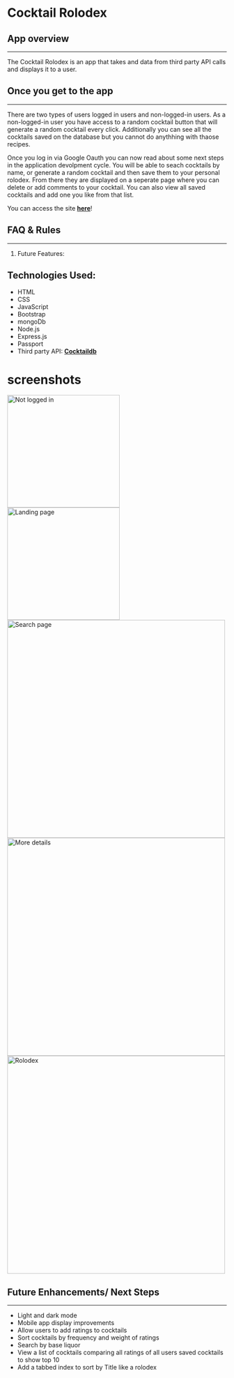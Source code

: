 # Cocktail Rolodex

## __App overview__
---
The Cocktail Rolodex is an app that takes and data from third party API calls and displays it to a user. 


## __Once you get to the app__
---
There are two types of users logged in users and non-logged-in users. As a non-logged-in user you have access to a random cocktail button that will generate a random cocktail every click. Additionally you can see all the cocktails saved on the database but you cannot do anythhing with thaose recipes. 

Once you log in via Google Oauth you can now read about some next steps in the application devolpment cycle. You will be able to seach cocktails by name, or generate a random cocktail and then save them to your personal rolodex. From there they are displayed on a seperate page where you can delete or add comments to your cocktail. You can also view all saved cocktails and add one you like from that list.

You can access the site **[here](https://cocktail-rolodex.herokuapp.com/)**!

## FAQ & Rules
--- 
1. Future Features: 
  


## Technologies Used:
 * HTML
 * CSS
 * JavaScript
 * Bootstrap
 * mongoDb
 * Node.js
 * Express.js
 * Passport
 * Third party API: **[Cocktaildb](https://www.thecocktaildb.com/)** 


# screenshots

<img width="258" alt="Not logged in" src="https://user-images.githubusercontent.com/51840257/141389851-de8f10ed-ae4c-4a4c-89aa-5781a0c7fb03.png">
<img width="258" alt="Landing page" src="https://user-images.githubusercontent.com/51840257/141389903-8719af4a-5c4b-428a-89b0-2d94d3843af4.png">
<img width="500" alt="Search page" src="https://user-images.githubusercontent.com/51840257/141389973-0a7ff194-ea1f-4cab-b52d-10e1950a01d6.png">
<img width="500" alt="More details" src="https://user-images.githubusercontent.com/51840257/141390028-dcb9c92e-36d0-4979-8225-2437022310ea.png">
<img width="500" alt="Rolodex" src="https://user-images.githubusercontent.com/51840257/141390063-28d7e5eb-bb4d-472a-bc3a-58ce72872160.png">


## Future Enhancements/ Next Steps
---
 *  Light and dark mode
 * Mobile app display improvements
 * Allow users to add ratings to cocktails
 * Sort cocktails by frequency and weight of ratings
 * Search by base liquor
 * View a list of cocktails comparing all ratings of all users saved cocktails to show top 10
 * Add a tabbed index to sort by Title like a rolodex
  